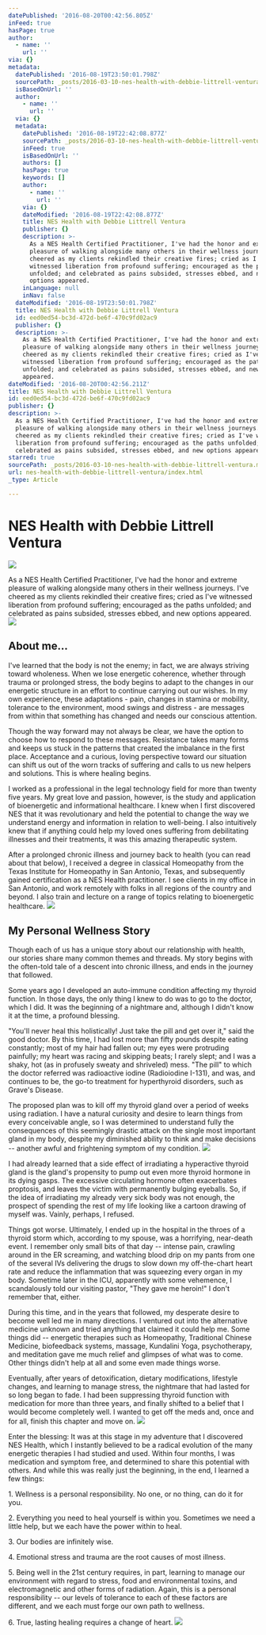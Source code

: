 ```yaml
---
datePublished: '2016-08-20T00:42:56.805Z'
inFeed: true
hasPage: true
author:
  - name: ''
    url: ''
via: {}
metadata:
  datePublished: '2016-08-19T23:50:01.798Z'
  sourcePath: _posts/2016-03-10-nes-health-with-debbie-littrell-ventura.md
  isBasedOnUrl: ''
  author:
    - name: ''
      url: ''
  via: {}
  metadata:
    datePublished: '2016-08-19T22:42:08.877Z'
    sourcePath: _posts/2016-03-10-nes-health-with-debbie-littrell-ventura.md
    inFeed: true
    isBasedOnUrl: ''
    authors: []
    hasPage: true
    keywords: []
    author:
      - name: ''
        url: ''
    via: {}
    dateModified: '2016-08-19T22:42:08.877Z'
    title: NES Health with Debbie Littrell Ventura
    publisher: {}
    description: >-
      As a NES Health Certified Practitioner, I've had the honor and extreme
      pleasure of walking alongside many others in their wellness journeys. I've
      cheered as my clients rekindled their creative fires; cried as I've
      witnessed liberation from profound suffering; encouraged as the paths
      unfolded; and celebrated as pains subsided, stresses ebbed, and new
      options appeared.
    inLanguage: null
    inNav: false
  dateModified: '2016-08-19T23:50:01.798Z'
  title: NES Health with Debbie Littrell Ventura
  id: eed0ed54-bc3d-472d-be6f-470c9fd02ac9
  publisher: {}
  description: >-
    As a NES Health Certified Practitioner, I've had the honor and extreme
    pleasure of walking alongside many others in their wellness journeys. I've
    cheered as my clients rekindled their creative fires; cried as I've
    witnessed liberation from profound suffering; encouraged as the paths
    unfolded; and celebrated as pains subsided, stresses ebbed, and new options
    appeared.
dateModified: '2016-08-20T00:42:56.211Z'
title: NES Health with Debbie Littrell Ventura
id: eed0ed54-bc3d-472d-be6f-470c9fd02ac9
publisher: {}
description: >-
  As a NES Health Certified Practitioner, I've had the honor and extreme
  pleasure of walking alongside many others in their wellness journeys. I've
  cheered as my clients rekindled their creative fires; cried as I've witnessed
  liberation from profound suffering; encouraged as the paths unfolded; and
  celebrated as pains subsided, stresses ebbed, and new options appeared.
starred: true
sourcePath: _posts/2016-03-10-nes-health-with-debbie-littrell-ventura.md
url: nes-health-with-debbie-littrell-ventura/index.html
_type: Article

---
```

# NES Health with Debbie Littrell Ventura
![](https://the-grid-user-content.s3-us-west-2.amazonaws.com/649585b8-4cd7-4d18-9f21-cc62d889442b.jpg)

As a NES Health Certified Practitioner, I've had the honor and extreme pleasure of walking alongside many others in their wellness journeys. I've cheered as my clients rekindled their creative fires; cried as I've witnessed liberation from profound suffering; encouraged as the paths unfolded; and celebrated as pains subsided, stresses ebbed, and new options appeared.
![](https://the-grid-user-content.s3-us-west-2.amazonaws.com/bd250439-1715-4325-9566-e6d9fd9a97a7.jpg)

## About me...

I've learned that the body is not the enemy; in fact, we are always striving toward wholeness. When we lose energetic coherence, whether through trauma or prolonged stress, the body begins to adapt to the changes in our energetic structure in an effort to continue carrying out our wishes. In my own experience, these adaptations - pain, changes in stamina or mobility, tolerance to the environment, mood swings and distress - are messages from within that something has changed and needs our conscious attention.

Though the way forward may not always be clear, we have the option to choose how to respond to these messages. Resistance takes many forms and keeps us stuck in the patterns that created the imbalance in the first place. Acceptance and a curious, loving perspective toward our situation can shift us out of the worn tracks of suffering and calls to us new helpers and solutions. This is where healing begins.

I worked as a professional in the legal technology field for more than twenty five years. My great love and passion, however, is the study and application of bioenergetic and informational healthcare. I knew when I first discovered NES that it was revolutionary and held the potential to change the way we understand energy and information in relation to well-being. I also intuitively knew that if anything could help my loved ones suffering from debilitating illnesses and their treatments, it was this amazing therapeutic system.

After a prolonged chronic illness and journey back to health (you can read about that below), I received a degree in classical Homeopathy from the Texas Institute for Homeopathy in San Antonio, Texas, and subsequently gained certification as a NES Health practitioner. I see clients in my office in San Antonio, and work remotely with folks in all regions of the country and beyond. I also train and lecture on a range of topics relating to bioenergetic healthcare.
![](https://the-grid-user-content.s3-us-west-2.amazonaws.com/92c761de-7614-422f-b669-19a7590e2377.jpg)

## My Personal Wellness Story

Though each of us has a unique story about our relationship with health, our stories share many common themes and threads. My story begins with the often-told tale of a descent into chronic illness, and ends in the journey that followed.

Some years ago I developed an auto-immune condition affecting my thyroid function. In those days, the only thing I knew to do was to go to the doctor, which I did. It was the beginning of a nightmare and, although I didn't know it at the time, a profound blessing.

"You'll never heal this holistically! Just take the pill and get over it," said the good doctor. By this time, I had lost more than fifty pounds despite eating constantly; most of my hair had fallen out; my eyes were protruding painfully; my heart was racing and skipping beats; I rarely slept; and I was a shaky, hot (as in profusely sweaty and shriveled) mess. "The pill" to which the doctor referred was radioactive iodine (Radioiodine I-131), and was, and continues to be, the go-to treatment for hyperthyroid disorders, such as Grave's Disease.

The proposed plan was to kill off my thyroid gland over a period of weeks using radiation. I have a natural curiosity and desire to learn things from every conceivable angle, so I was determined to understand fully the consequences of this seemingly drastic attack on the single most important gland in my body, despite my diminished ability to think and make decisions -- another awful and frightening symptom of my condition.
![](https://s3-us-west-2.amazonaws.com/the-grid-img/p/2cfbb191978e3d3d49610faa5ab86b90437670b6.jpg)

I had already learned that a side effect of irradiating a hyperactive thyroid gland is the gland's propensity to pump out even more thyroid hormone in its dying gasps. The excessive circulating hormone often exacerbates proptosis, and leaves the victim with permanently bulging eyeballs. So, if the idea of irradiating my already very sick body was not enough, the prospect of spending the rest of my life looking like a cartoon drawing of myself was. Vainly, perhaps, I refused.

Things got worse. Ultimately, I ended up in the hospital in the throes of a thyroid storm which, according to my spouse, was a horrifying, near-death event. I remember only small bits of that day -- intense pain, crawling around in the ER screaming, and watching blood drip on my pants from one of the several IVs delivering the drugs to slow down my off-the-chart heart rate and reduce the inflammation that was squeezing every organ in my body. Sometime later in the ICU, apparently with some vehemence, I scandalously told our visiting pastor, "They gave me heroin!" I don't remember that, either.

During this time, and in the years that followed, my desperate desire to become well led me in many directions. I ventured out into the alternative medicine unknown and tried anything that claimed it could help me. Some things did -- energetic therapies such as Homeopathy, Traditional Chinese Medicine, biofeedback systems, massage, Kundalini Yoga, psychotherapy, and meditation gave me much relief and glimpses of what was to come. Other things didn't help at all and some even made things worse.

Eventually, after years of detoxification, dietary modifications, lifestyle changes, and learning to manage stress, the nightmare that had lasted for so long began to fade. I had been suppressing thyroid function with medication for more than three years, and finally shifted to a belief that I would become completely well. I wanted to get off the meds and, once and for all, finish this chapter and move on.
![](https://the-grid-user-content.s3-us-west-2.amazonaws.com/e04287b5-536c-4019-8681-2b8d3a4db472.jpg)

Enter the blessing: It was at this stage in my adventure that I discovered NES Health, which I instantly believed to be a radical evolution of the many energetic therapies I had studied and used. Within four months, I was medication and symptom free, and determined to share this potential with others. And while this was really just the beginning, in the end, I learned a few things:

1\. Wellness is a personal responsibility. No one, or no thing, can do it for you.

2\. Everything you need to heal yourself is within you. Sometimes we need a little help, but we each have the power within to heal.

3\. Our bodies are infinitely wise.

4\. Emotional stress and trauma are the root causes of most illness.

5\. Being well in the 21st century requires, in part, learning to manage our environment with regard to stress, food and environmental toxins, and electromagnetic and other forms of radiation. Again, this is a personal responsibility -- our levels of tolerance to each of these factors are different, and we each must forge our own path to wellness.

6\. True, lasting healing requires a change of heart.
![](https://the-grid-user-content.s3-us-west-2.amazonaws.com/481de2df-c54a-494d-a598-d6947d9ddd86.jpg)